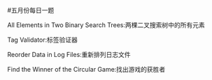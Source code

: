 #五月份每日一题

All Elements in Two Binary Search Trees:两棵二叉搜索树中的所有元素

Tag Validator:标签验证器

Reorder Data in Log Files:重新排列日志文件

Find the Winner of the Circular Game:找出游戏的获胜者